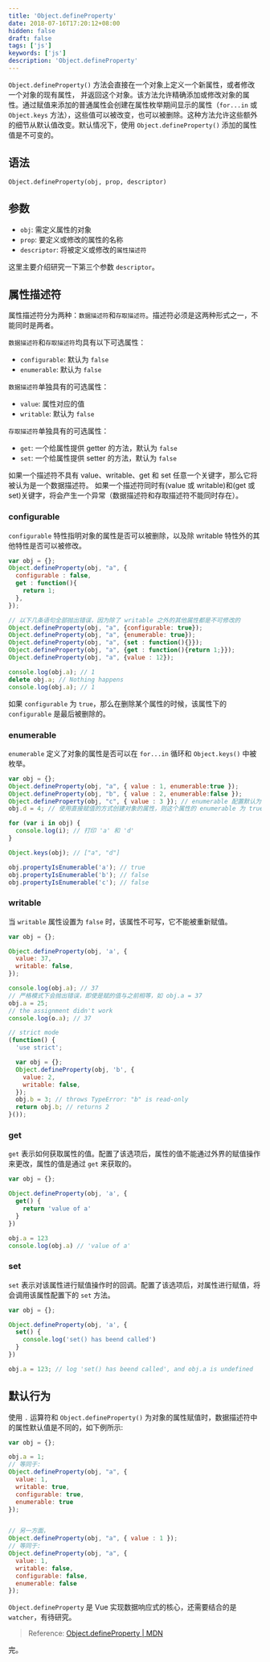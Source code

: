 ```yaml
---
title: 'Object.defineProperty'
date: 2018-07-16T17:20:12+08:00
hidden: false
draft: false
tags: ['js']
keywords: ['js']
description: 'Object.defineProperty'
---
```


`Object.defineProperty()` 方法会直接在一个对象上定义一个新属性，或者修改一个对象的现有属性， 并返回这个对象。该方法允许精确添加或修改对象的属性。通过赋值来添加的普通属性会创建在属性枚举期间显示的属性（`for...in` 或 `Object.keys` 方法），这些值可以被改变，也可以被删除。这种方法允许这些额外的细节从默认值改变。默认情况下，使用 `Object.defineProperty()` 添加的属性值是不可变的。

## 语法

`Object.defineProperty(obj, prop, descriptor)`

## 参数

- `obj`: 需定义属性的对象
- `prop`: 要定义或修改的属性的名称
- `descriptor`: 将被定义或修改的`属性描述符`

这里主要介绍研究一下第三个参数 `descriptor`。

## 属性描述符

属性描述符分为两种：`数据描述符`和`存取描述符`。描述符必须是这两种形式之一，不能同时是两者。

`数据描述符`和`存取描述符`均具有以下可选属性：

- `configurable`: 默认为 `false`
- `enumerable`: 默认为 `false`

`数据描述符`单独具有的可选属性：

- `value`: 属性对应的值
- `writable`: 默认为 `false`

`存取描述符`单独具有的可选属性：

- `get`: 一个给属性提供 getter 的方法，默认为 `false`
- `set`: 一个给属性提供 setter 的方法，默认为 `false`

如果一个描述符不具有 value、writable、get 和 set 任意一个关键字，那么它将被认为是一个数据描述符。
如果一个描述符同时有(value 或 writable)和(get 或 set)关键字，将会产生一个异常（数据描述符和存取描述符不能同时存在）。

### configurable

`configurable` 特性指明对象的属性是否可以被删除，以及除 writable 特性外的其他特性是否可以被修改。

```js
var obj = {};
Object.defineProperty(obj, "a", {
  configurable : false,
  get : function(){
    return 1;
  },
});

// 以下几条语句全部抛出错误，因为除了 writable 之外的其他属性都是不可修改的
Object.defineProperty(obj, "a", {configurable: true});
Object.defineProperty(obj, "a", {enumerable: true});
Object.defineProperty(obj, "a", {set : function(){}});
Object.defineProperty(obj, "a", {get : function(){return 1;}});
Object.defineProperty(obj, "a", {value : 12});

console.log(obj.a); // 1
delete obj.a; // Nothing happens
console.log(obj.a); // 1
```

如果 `configurable` 为 `true`，那么在删除某个属性的时候，该属性下的 `configurable` 是最后被删除的。

### enumerable

`enumerable` 定义了对象的属性是否可以在 `for...in` 循环和 `Object.keys()` 中被枚举。

```js
var obj = {};
Object.defineProperty(obj, "a", { value : 1, enumerable:true });
Object.defineProperty(obj, "b", { value : 2, enumerable:false });
Object.defineProperty(obj, "c", { value : 3 }); // enumerable 配置默认为 false
obj.d = 4; // 使用直接赋值的方式创建对象的属性，则这个属性的 enumerable 为 true

for (var i in obj) {
  console.log(i); // 打印 'a' 和 'd'
}

Object.keys(obj); // ["a", "d"]

obj.propertyIsEnumerable('a'); // true
obj.propertyIsEnumerable('b'); // false
obj.propertyIsEnumerable('c'); // false
```

### writable

当 `writable` 属性设置为 `false` 时，该属性不可写，它不能被重新赋值。

```js
var obj = {};

Object.defineProperty(obj, 'a', {
  value: 37,
  writable: false,
});

console.log(obj.a); // 37
// 严格模式下会抛出错误，即使是赋的值与之前相等，如 obj.a = 37
obj.a = 25;
// the assignment didn't work
console.log(o.a); // 37

// strict mode
(function() {
  'use strict';

  var obj = {};
  Object.defineProperty(obj, 'b', {
    value: 2,
    writable: false,
  });
  obj.b = 3; // throws TypeError: "b" is read-only
  return obj.b; // returns 2
}());
```

### get

`get` 表示如何获取属性的值。配置了该选项后，属性的值不能通过外界的赋值操作来更改，属性的值是通过 `get` 来获取的。

```js
var obj = {};

Object.defineProperty(obj, 'a', {
  get() {
    return 'value of a'
  }
})

obj.a = 123
console.log(obj.a) // 'value of a'
```

### set

`set` 表示对该属性进行赋值操作时的回调。配置了该选项后，对属性进行赋值，将会调用该属性配置下的 `set` 方法。

```js
var obj = {};

Object.defineProperty(obj, 'a', {
  set() {
    console.log('set() has beend called')
  }
})

obj.a = 123; // log 'set() has beend called', and obj.a is undefined
```

## 默认行为

使用 `.` 运算符和 `Object.defineProperty()` 为对象的属性赋值时，数据描述符中的属性默认值是不同的，如下例所示:

```js
var obj = {};

obj.a = 1;
// 等同于:
Object.defineProperty(obj, "a", {
  value: 1,
  writable: true,
  configurable: true,
  enumerable: true
});


// 另一方面，
Object.defineProperty(obj, "a", { value : 1 });
// 等同于:
Object.defineProperty(obj, "a", {
  value: 1,
  writable: false,
  configurable: false,
  enumerable: false
});
```

`Object.defineProperty` 是 Vue 实现数据响应式的核心，还需要结合的是 `watcher`，有待研究。

> Reference: [Object.defineProperty \| MDN](https://developer.mozilla.org/zh-CN/docs/Web/JavaScript/Reference/Global_Objects/Object/defineProperty)

完。